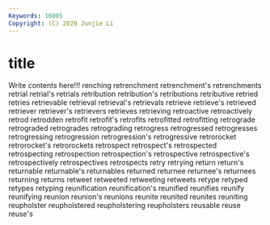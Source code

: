 ```yaml
---
Keywords: 16005
Copyright: (C) 2020 Junjie Li
---
```


# title

Write contents here!!!
renching 
retrenchment 
retrenchment's 
retrenchments 
retrial 
retrial's 
retrials 
retribution 
retribution's
retributions 
retributive 
retried 
retries 
retrievable 
retrieval 
retrieval's 
retrievals 
retrieve 
retrieve's
retrieved 
retriever 
retriever's 
retrievers 
retrieves 
retrieving 
retroactive 
retroactively 
retrod 
retrodden
retrofit 
retrofit's 
retrofits 
retrofitted 
retrofitting 
retrograde 
retrograded 
retrogrades 
retrograding 
retrogress
retrogressed 
retrogresses 
retrogressing 
retrogression 
retrogression's 
retrogressive 
retrorocket 
retrorocket's 
retrorockets 
retrospect
retrospect's 
retrospected 
retrospecting 
retrospection 
retrospection's 
retrospective 
retrospective's 
retrospectively 
retrospectives 
retrospects
retry 
retrying 
return 
return's 
returnable 
returnable's 
returnables 
returned 
returnee 
returnee's
returnees 
returning 
returns 
retweet 
retweeted 
retweeting 
retweets 
retype 
retyped 
retypes
retyping 
reunification 
reunification's 
reunified 
reunifies 
reunify 
reunifying 
reunion 
reunion's 
reunions
reunite 
reunited 
reunites 
reuniting 
reupholster 
reupholstered 
reupholstering 
reupholsters 
reusable 
reuse
reuse's 
